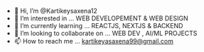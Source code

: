 - 👋 Hi, I’m @Kartikeysaxena12
- 👀 I’m interested in ... WEB DEVELOPEMENT & WEB DESIGN
- 🌱 I’m currently learning ... REACTJS, NEXTJS & BACKEND 
- 💞️ I’m looking to collaborate on ... WEB DEV , AI/ML PROJECTS
- 📫 How to reach me ... kartikeyasaxena99@gmail.com

<!---
Kartikeysaxena12/Kartikeysaxena12 is a ✨ special ✨ repository because its `README.md` (this file) appears on your GitHub profile.
You can click the Preview link to take a look at your changes.
--->
